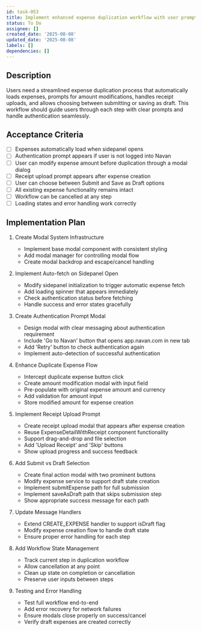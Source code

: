 ```yaml
---
id: task-053
title: Implement enhanced expense duplication workflow with user prompts
status: To Do
assignee: []
created_date: '2025-08-08'
updated_date: '2025-08-08'
labels: []
dependencies: []
---
```


## Description

Users need a streamlined expense duplication process that automatically loads expenses, prompts for amount modifications, handles receipt uploads, and allows choosing between submitting or saving as draft. This workflow should guide users through each step with clear prompts and handle authentication seamlessly.

## Acceptance Criteria

- [ ] Expenses automatically load when sidepanel opens
- [ ] Authentication prompt appears if user is not logged into Navan
- [ ] User can modify expense amount before duplication through a modal dialog
- [ ] Receipt upload prompt appears after expense creation
- [ ] User can choose between Submit and Save as Draft options
- [ ] All existing expense functionality remains intact
- [ ] Workflow can be cancelled at any step
- [ ] Loading states and error handling work correctly

## Implementation Plan

1. Create Modal System Infrastructure
   - Implement base modal component with consistent styling
   - Add modal manager for controlling modal flow
   - Create modal backdrop and escape/cancel handling

2. Implement Auto-fetch on Sidepanel Open
   - Modify sidepanel initialization to trigger automatic expense fetch
   - Add loading spinner that appears immediately
   - Check authentication status before fetching
   - Handle success and error states gracefully

3. Create Authentication Prompt Modal
   - Design modal with clear messaging about authentication requirement
   - Include 'Go to Navan' button that opens app.navan.com in new tab
   - Add 'Retry' button to check authentication again
   - Implement auto-detection of successful authentication

4. Enhance Duplicate Expense Flow
   - Intercept duplicate expense button click
   - Create amount modification modal with input field
   - Pre-populate with original expense amount and currency
   - Add validation for amount input
   - Store modified amount for expense creation

5. Implement Receipt Upload Prompt
   - Create receipt upload modal that appears after expense creation
   - Reuse ExpenseDetailWithReceipt component functionality
   - Support drag-and-drop and file selection
   - Add 'Upload Receipt' and 'Skip' buttons
   - Show upload progress and success feedback

6. Add Submit vs Draft Selection
   - Create final action modal with two prominent buttons
   - Modify expense service to support draft state creation
   - Implement submitExpense path for full submission
   - Implement saveAsDraft path that skips submission step
   - Show appropriate success message for each path

7. Update Message Handlers
   - Extend CREATE_EXPENSE handler to support isDraft flag
   - Modify expense creation flow to handle draft state
   - Ensure proper error handling for each step

8. Add Workflow State Management
   - Track current step in duplication workflow
   - Allow cancellation at any point
   - Clean up state on completion or cancellation
   - Preserve user inputs between steps

9. Testing and Error Handling
   - Test full workflow end-to-end
   - Add error recovery for network failures
   - Ensure modals close properly on success/cancel
   - Verify draft expenses are created correctly
